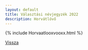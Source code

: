 ```yaml
---
layout: default
title: Választási névjegyzék 2022
description: Horvátlövő
---
```


{% include Horvaatlooxvooxx.html %}

[Vissza](./)